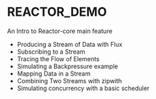 # REACTOR_DEMO
An Intro to Reactor-core main feature
- Producing a Stream of Data with Flux
- Subscribing to a Stream
- Tracing the Flow of Elements
- Simulating a Backpressure example
- Mapping Data in a Stream
- Combining Two Streams with zipwith
- Simulating concurrency with a basic scheduler

